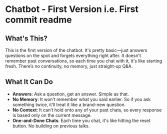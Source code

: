 # **Chatbot - First Version i.e. First commit readme**

## What's This?

This is the first version of the chatbot. It's pretty basic—just answers questions on the spot and forgets everything right after. It doesn't remember past conversations, so each time you chat with it, it's like starting fresh. There’s no continuity, no memory, just straight-up Q\&A.

## What It Can Do

* **Answers**: Ask a question, get an answer. Simple as that.
* **No Memory**: It won’t remember what you said earlier. So if you ask something twice, it’ll treat it like a brand-new question.
* **No Context**: It can’t hold onto any of your past chats, so every response is based only on the current message.
* **One-and-Done Chats**: Each time you chat, it's like hitting the reset button. No building on previous talks.

